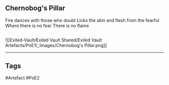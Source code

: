 ## Chernobog's Pillar
Fire dances with those who doubt
Licks the skin and flesh from the fearful
Where there is no fear
There is no flame
##
![[Exiled-Vault/Exiled Vault Shared/Exiled Vault Artefacts/PoE1/_Images/Chernobog's Pillar.png]]

---
## Tags
#Artefact
#PoE2